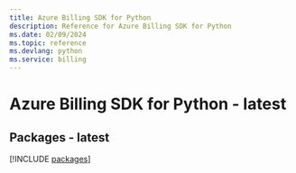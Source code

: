 ```yaml
---
title: Azure Billing SDK for Python
description: Reference for Azure Billing SDK for Python
ms.date: 02/09/2024
ms.topic: reference
ms.devlang: python
ms.service: billing
---
```

# Azure Billing SDK for Python - latest
## Packages - latest
[!INCLUDE [packages](billing-index.md)]